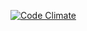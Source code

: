 [![Code Climate](https://codeclimate.com/github/webmstk/mkdev_rails_beginner/badges/gpa.svg)](https://codeclimate.com/github/webmstk/mkdev_rails_beginner)
